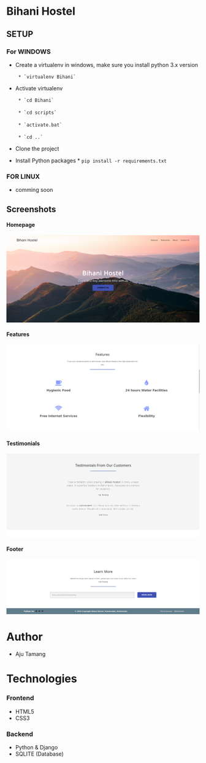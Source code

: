 # Bihani Hostel

## SETUP
### For WINDOWS
- Create a virtualenv in windows, make sure you install python 3.x version

       * `virtualenv Bihani`
   
- Activate virtualenv
       
       * `cd Bihani`
       
       * `cd scripts`
       
       * `activate.bat`
       
       * `cd ..`
- Clone the project  
   
- Install Python packages
       * `pip install -r requirements.txt`         

### FOR LINUX
- comming soon

## Screenshots

#### Homepage
![alt text](./screenshots/home.png)

#### Features
![alt text](./screenshots/features.png)

#### Testimonials
![alt text](./screenshots/testimonials.png)

#### Footer
![alt text](./screenshots/footer.png)


# Author
- Aju Tamang

# Technologies
### Frontend 
- HTML5
- CSS3

### Backend
- Python & Django
- SQLITE (Database)